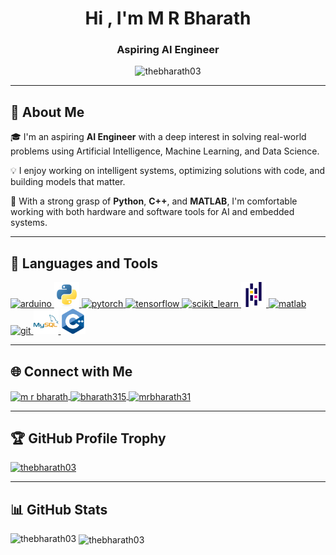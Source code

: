 <h1 align="center">Hi , I'm M R Bharath</h1>
<h3 align="center">Aspiring AI Engineer</h3>

<p align="center">
  <img src="https://komarev.com/ghpvc/?username=thebharath03&label=Profile%20views&color=0e75b6&style=flat" alt="thebharath03" />
</p>

---

## 🚀 About Me

🎓 I'm an aspiring **AI Engineer** with a deep interest in solving real-world problems using Artificial Intelligence, Machine Learning, and Data Science.  

💡 I enjoy working on intelligent systems, optimizing solutions with code, and building models that matter.  

🧠 With a strong grasp of **Python**, **C++**, and **MATLAB**, I'm comfortable working with both hardware and software tools for AI and embedded systems.

---

## 🧰 Languages and Tools

<p align="left">
  <a href="https://www.arduino.cc/" target="_blank" rel="noreferrer">
    <img src="https://cdn.worldvectorlogo.com/logos/arduino-1.svg" alt="arduino" width="40" height="40"/>
  </a>
  <a href="https://www.python.org" target="_blank" rel="noreferrer">
    <img src="https://raw.githubusercontent.com/devicons/devicon/master/icons/python/python-original.svg" alt="python" width="40" height="40"/>
  </a>
  <a href="https://pytorch.org/" target="_blank" rel="noreferrer">
    <img src="https://www.vectorlogo.zone/logos/pytorch/pytorch-icon.svg" alt="pytorch" width="40" height="40"/>
  </a>
  <a href="https://www.tensorflow.org" target="_blank" rel="noreferrer">
    <img src="https://www.vectorlogo.zone/logos/tensorflow/tensorflow-icon.svg" alt="tensorflow" width="40" height="40"/>
  </a>
  <a href="https://scikit-learn.org/" target="_blank" rel="noreferrer">
    <img src="https://upload.wikimedia.org/wikipedia/commons/0/05/Scikit_learn_logo_small.svg" alt="scikit_learn" width="40" height="40"/>
  </a>
  <a href="https://pandas.pydata.org/" target="_blank" rel="noreferrer">
    <img src="https://raw.githubusercontent.com/devicons/devicon/2ae2a900d2f041da66e950e4d48052658d850630/icons/pandas/pandas-original.svg" alt="pandas" width="40" height="40"/>
  </a>
  <a href="https://www.mathworks.com/" target="_blank" rel="noreferrer">
    <img src="https://upload.wikimedia.org/wikipedia/commons/2/21/Matlab_Logo.png" alt="matlab" width="40" height="40"/>
  </a>
  <a href="https://git-scm.com/" target="_blank" rel="noreferrer">
    <img src="https://www.vectorlogo.zone/logos/git-scm/git-scm-icon.svg" alt="git" width="40" height="40"/>
  </a>
  <a href="https://www.mysql.com/" target="_blank" rel="noreferrer">
    <img src="https://raw.githubusercontent.com/devicons/devicon/master/icons/mysql/mysql-original-wordmark.svg" alt="mysql" width="40" height="40"/>
  </a>
  <a href="https://www.w3schools.com/cpp/" target="_blank" rel="noreferrer">
    <img src="https://raw.githubusercontent.com/devicons/devicon/master/icons/cplusplus/cplusplus-original.svg" alt="cplusplus" width="40" height="40"/>
  </a>
</p>

---

## 🌐 Connect with Me

<p align="left">
  <a href="https://linkedin.com/in/m r bharath" target="blank">
    <img align="center" src="https://raw.githubusercontent.com/rahuldkjain/github-profile-readme-generator/master/src/images/icons/Social/linked-in-alt.svg" alt="m r bharath" height="30" width="40" />
  </a>
  <a href="https://kaggle.com/bharath315" target="blank">
    <img align="center" src="https://raw.githubusercontent.com/rahuldkjain/github-profile-readme-generator/master/src/images/icons/Social/kaggle.svg" alt="bharath315" height="30" width="40" />
  </a>
  <a href="https://www.leetcode.com/mrbharath31" target="blank">
    <img align="center" src="https://raw.githubusercontent.com/rahuldkjain/github-profile-readme-generator/master/src/images/icons/Social/leet-code.svg" alt="mrbharath31" height="30" width="40" />
  </a>
</p>

---

## 🏆 GitHub Profile Trophy

<p align="left">
  <a href="https://github.com/ryo-ma/github-profile-trophy">
    <img src="https://github-profile-trophy.vercel.app/?username=thebharath03&theme=tokyonight" alt="thebharath03" />
  </a>
</p>

---

## 📊 GitHub Stats

<p>
  <img align="left" src="https://github-readme-stats.vercel.app/api/top-langs?username=thebharath03&show_icons=true&locale=en&layout=compact&theme=radical" alt="thebharath03" />
</p>

<p>
  &nbsp;<img align="center" src="https://github-readme-stats.vercel.app/api?username=thebharath03&show_icons=true&locale=en&theme=radical" alt="thebharath03" />
</p>
